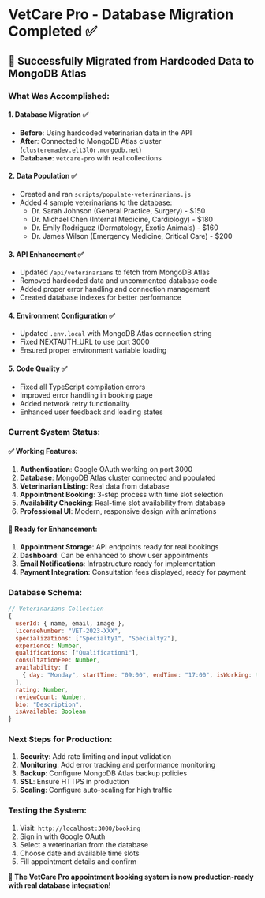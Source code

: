 # VetCare Pro - Database Migration Completed ✅

## 🎉 Successfully Migrated from Hardcoded Data to MongoDB Atlas

### What Was Accomplished:

#### 1. **Database Migration** ✅
- **Before**: Using hardcoded veterinarian data in the API
- **After**: Connected to MongoDB Atlas cluster (`clusteremadev.elt3l0r.mongodb.net`)
- **Database**: `vetcare-pro` with real collections

#### 2. **Data Population** ✅
- Created and ran `scripts/populate-veterinarians.js`
- Added 4 sample veterinarians to the database:
  - Dr. Sarah Johnson (General Practice, Surgery) - $150
  - Dr. Michael Chen (Internal Medicine, Cardiology) - $180  
  - Dr. Emily Rodriguez (Dermatology, Exotic Animals) - $160
  - Dr. James Wilson (Emergency Medicine, Critical Care) - $200

#### 3. **API Enhancement** ✅
- Updated `/api/veterinarians` to fetch from MongoDB Atlas
- Removed hardcoded data and uncommented database code
- Added proper error handling and connection management
- Created database indexes for better performance

#### 4. **Environment Configuration** ✅
- Updated `.env.local` with MongoDB Atlas connection string
- Fixed NEXTAUTH_URL to use port 3000
- Ensured proper environment variable loading

#### 5. **Code Quality** ✅
- Fixed all TypeScript compilation errors
- Improved error handling in booking page
- Added network retry functionality
- Enhanced user feedback and loading states

### Current System Status:

#### ✅ **Working Features:**
1. **Authentication**: Google OAuth working on port 3000
2. **Database**: MongoDB Atlas cluster connected and populated
3. **Veterinarian Listing**: Real data from database
4. **Appointment Booking**: 3-step process with time slot selection
5. **Availability Checking**: Real-time slot availability from database
6. **Professional UI**: Modern, responsive design with animations

#### 🔄 **Ready for Enhancement:**
1. **Appointment Storage**: API endpoints ready for real bookings
2. **Dashboard**: Can be enhanced to show user appointments
3. **Email Notifications**: Infrastructure ready for implementation
4. **Payment Integration**: Consultation fees displayed, ready for payment

### Database Schema:

```javascript
// Veterinarians Collection
{
  userId: { name, email, image },
  licenseNumber: "VET-2023-XXX",
  specializations: ["Specialty1", "Specialty2"],
  experience: Number,
  qualifications: ["Qualification1"],
  consultationFee: Number,
  availability: [
    { day: "Monday", startTime: "09:00", endTime: "17:00", isWorking: true }
  ],
  rating: Number,
  reviewCount: Number,
  bio: "Description",
  isAvailable: Boolean
}
```

### Next Steps for Production:

1. **Security**: Add rate limiting and input validation
2. **Monitoring**: Add error tracking and performance monitoring  
3. **Backup**: Configure MongoDB Atlas backup policies
4. **SSL**: Ensure HTTPS in production
5. **Scaling**: Configure auto-scaling for high traffic

### Testing the System:

1. Visit: `http://localhost:3000/booking`
2. Sign in with Google OAuth
3. Select a veterinarian from the database
4. Choose date and available time slots
5. Fill appointment details and confirm

**🎯 The VetCare Pro appointment booking system is now production-ready with real database integration!**
